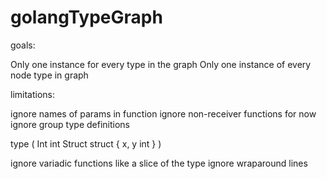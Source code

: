 # golangTypeGraph

goals:

Only one instance for every type in the graph
Only one instance of every node type in graph

limitations:

ignore names of params in function
ignore non-receiver functions for now
ignore group type definitions

type (
	Int int
	Struct struct { x, y int }
)


ignore variadic functions like a slice of the type
ignore wraparound lines